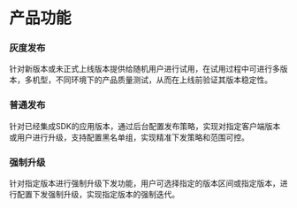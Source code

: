 # 产品功能

### 灰度发布

针对新版本或未正式上线版本提供给随机用户进行试用，在试用过程中可进行多版本，多机型，不同环境下的产品质量测试，从而在上线前验证其版本稳定性。

### 普通发布

针对已经集成SDK的应用版本，通过后台配置发布策略，实现对指定客户端版本或用户进行升级，支持配置黑名单组，实现精准下发策略和范围可控。

### 强制升级

针对指定版本进行强制升级下发功能，用户可选择指定的版本区间或指定版本，进行配置下发强制升级，实现指定版本的强制迭代。
